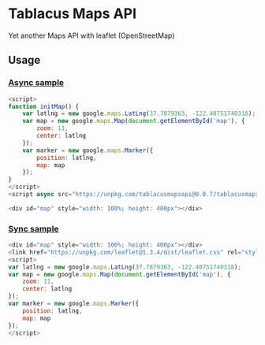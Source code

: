 # Tablacus Maps API

Yet another Maps API with leaflet (OpenStreetMap)

## Usage

### [Async sample](http://tmapapi.netlify.com/async.html)

```js
<script>
function initMap() {
    var latlng = new google.maps.LatLng(37.7879363, -122.40751740318);
    var map = new google.maps.Map(document.getElementById('map'), {
        zoom: 11,
        center: latlng
    });
    var marker = new google.maps.Marker({
        position: latlng,
        map: map
    });
}
</script>
<script async src="https://unpkg.com/tablacusmapsapi@0.0.7/tablacusmapsapi.js?callback=initMap&alias=google"></script>

<div id="map" style="width: 100%; height: 400px"></div>
```

### [Sync sample](http://tmapapi.netlify.com/sync.html)

```js
<div id="map" style="width: 100%; height: 400px"></div>
<link href="https://unpkg.com/leaflet@1.3.4/dist/leaflet.css" rel="stylesheet" /><script src="https://unpkg.com/leaflet@1.3.4/dist/leaflet.js"></script><script src="https://unpkg.com/tablacusmapsapi@0.0.7/tablacusmapsapi.js?alias=google"></script>
<script>
var latlng = new google.maps.LatLng(37.7879363, -122.40751740318);
var map = new google.maps.Map(document.getElementById('map'), {
    zoom: 11,
    center: latlng
});
var marker = new google.maps.Marker({
    position: latlng,
    map: map
});
</script>
```
